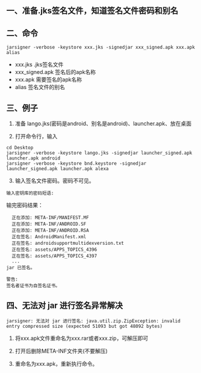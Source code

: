 
## 一、准备.jks签名文件，知道签名文件密码和别名


## 二、命令
```
jarsigner -verbose -keystore xxx.jks -signedjar xxx_signed.apk xxx.apk alias
```

- xxx.jks .jks签名文件
- xxx_signed.apk 签名后的apk名称
- xxx.apk 需要签名的apk名称
- alias 签名文件的别名


## 三、例子
1. 准备 lango.jks(密码是android、别名是android)、launcher.apk、放在桌面

2. 打开命令行，输入
```
cd Desktop
jarsigner -verbose -keystore lango.jks -signedjar launcher_signed.apk launcher.apk android
jarsigner -verbose -keystore bnd.keystore -signedjar launcher_signed.apk launcher.apk alexa
```

3. 输入签名文件密码。密码不可见。
```
输入密钥库的密码短语:
```

输完密码结果：
```
  正在添加: META-INF/MANIFEST.MF
  正在添加: META-INF/ANDROID.SF
  正在添加: META-INF/ANDROID.RSA
  正在签名: AndroidManifest.xml
  正在签名: androidsupportmultidexversion.txt
  正在签名: assets/APPS_TOPICS_4396
  正在签名: assets/APPS_TOPICS_4397
  ...
jar 已签名。

警告:
签名者证书为自签名证书。
```


## 四、无法对 jar 进行签名异常解决
```
jarsigner: 无法对 jar 进行签名: java.util.zip.ZipException: invalid entry compressed size (expected 51093 but got 48092 bytes)
```

1. 将xxx.apk文件重命名为xxx.rar或者xxx.zip，可解压即可

2. 打开后删除META-INF文件夹(不要解压)

3. 重命名为xxx.apk，重新执行命令。
